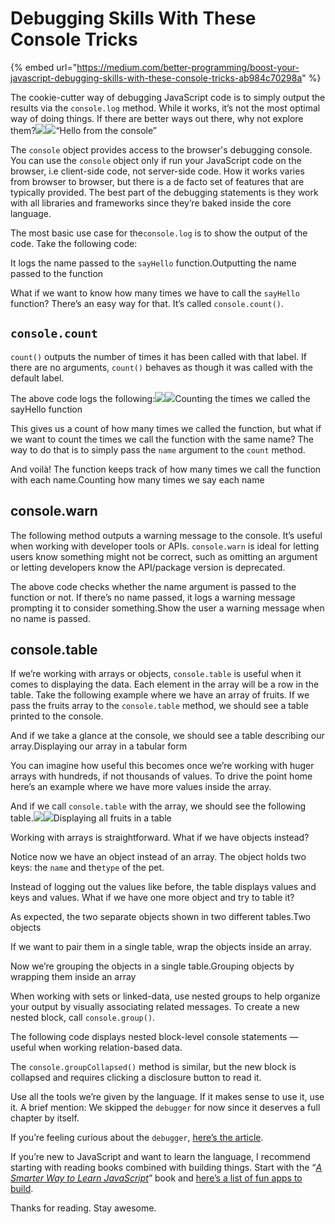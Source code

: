# Debugging Skills With These Console Tricks

{% embed url="https://medium.com/better-programming/boost-your-javascript-debugging-skills-with-these-console-tricks-ab984c70298a" %}

The cookie-cutter way of debugging JavaScript code is to simply output the results via the `console.log` method. While it works, it’s not the most optimal way of doing things. If there are better ways out there, why not explore them?![](https://miro.medium.com/max/60/1*qt_h2Zv7RpGy10diUIFYdQ.png?q=20)![](https://miro.medium.com/max/60/1*qt_h2Zv7RpGy10diUIFYdQ.png?q=20)“Hello from the console”

The `console` object provides access to the browser's debugging console. You can use the `console` object only if run your JavaScript code on the browser, i.e client-side code, not server-side code. How it works varies from browser to browser, but there is a de facto set of features that are typically provided. The best part of the debugging statements is they work with all libraries and frameworks since they’re baked inside the core language.

The most basic use case for the`console.log` is to show the output of the code. Take the following code:

It logs the name passed to the `sayHello` function.Outputting the name passed to the function

What if we want to know how many times we have to call the `sayHello` function? There’s an easy way for that. It’s called `console.count()`.

## `console.count`

`count()` outputs the number of times it has been called with that label. If there are no arguments, `count()` behaves as though it was called with the default label.

The above code logs the following:![](https://miro.medium.com/max/60/1*gKFq-qNc4H2vpe3pxeAj0g.png?q=20)![](https://miro.medium.com/max/60/1*gKFq-qNc4H2vpe3pxeAj0g.png?q=20)Counting the times we called the sayHello function

This gives us a count of how many times we called the function, but what if we want to count the times we call the function with the same name? The way to do that is to simply pass the `name` argument to the `count` method.

And voilà! The function keeps track of how many times we call the function with each name.Counting how many times we say each name

## console.warn

The following method outputs a warning message to the console. It’s useful when working with developer tools or APIs. `console.warn` is ideal for letting users know something might not be correct, such as omitting an argument or letting developers know the API/package version is deprecated.

The above code checks whether the name argument is passed to the function or not. If there’s no name passed, it logs a warning message prompting it to consider something.Show the user a warning message when no name is passed.

## console.table

If we’re working with arrays or objects, `console.table` is useful when it comes to displaying the data. Each element in the array will be a row in the table. Take the following example where we have an array of fruits. If we pass the fruits array to the `console.table` method, we should see a table printed to the console.

And if we take a glance at the console, we should see a table describing our array.Displaying our array in a tabular form

You can imagine how useful this becomes once we’re working with huger arrays with hundreds, if not thousands of values. To drive the point home here’s an example where we have more values inside the array.

And if we call `console.table` with the array, we should see the following table.![](https://miro.medium.com/max/60/1*YxnP_WIRvgM5-vhtHjcrFA.png?q=20)![](https://miro.medium.com/max/60/1*YxnP_WIRvgM5-vhtHjcrFA.png?q=20)Displaying all fruits in a table

Working with arrays is straightforward. What if we have objects instead?

Notice now we have an object instead of an array. The object holds two keys: the `name` and the`type` of the pet.

Instead of logging out the values like before, the table displays values and keys and values. What if we have one more object and try to table it?

As expected, the two separate objects shown in two different tables.Two objects

If we want to pair them in a single table, wrap the objects inside an array.

Now we’re grouping the objects in a single table.Grouping objects by wrapping them inside an array

When working with sets or linked-data, use nested groups to help organize your output by visually associating related messages. To create a new nested block, call `console.group()`.

The following code displays nested block-level console statements — useful when working relation-based data.

The `console.groupCollapsed()` method is similar, but the new block is collapsed and requires clicking a disclosure button to read it.

Use all the tools we’re given by the language. If it makes sense to use it, use it. A brief mention: We skipped the `debugger` for now since it deserves a full chapter by itself.

If you’re feeling curious about the `debugger`, [here’s the article](https://medium.com/@indreklasn/how-to-find-bugs-in-your-code-with-the-debugger-a7f739ea98).

If you’re new to JavaScript and want to learn the language, I recommend starting with reading books combined with building things. Start with the “[_A Smarter Way to Learn JavaScript_](https://amzn.to/2LOkzjj)” book and [here’s a list of fun apps to build](https://medium.com/better-programming/the-secret-to-being-a-top-developer-is-building-things-heres-a-list-of-fun-apps-to-build-aac61ac0736c).

Thanks for reading. Stay awesome.

